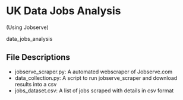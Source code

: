 # UK Data Jobs Analysis

(Using Jobserve)

data_jobs_analysis


## File Descriptions

- jobserve_scraper.py: A automated webscraper of Jobserve.com
- data_collection.py: A script to run jobserve_scraper and download results into a csv
- jobs_dataset.csv: A list of jobs scraped with details in csv format
